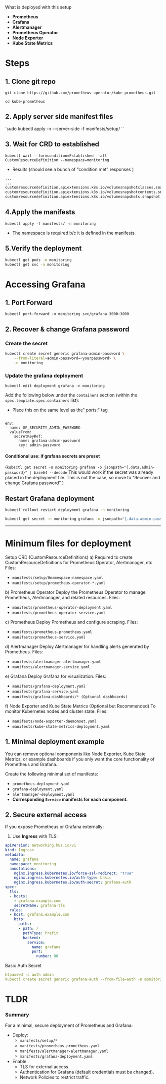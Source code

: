 
What is deployed with this setup
- **Prometheus**
- **Grafana**
- **Alertmanager**
- **Prometheus Operator**
- **Node Exporter**
- **Kube State Metrics**


# Steps 

## 1. Clone git repo
`git clone https://github.com/prometheus-operator/kube-prometheus.git`

`cd kube-prometheus`


## 2. Apply server side manifest files
`sudo kubectl apply -n <namespace> --server-side -f manifests/setup/ ``

## 3. Wait for CRD to established
`kubectl wait --for=condition=Established --all CustomResourceDefinition --namespace=monitoring`

- Results (should see a bunch of "condition met" responses )
```sh
...
...
customresourcedefinition.apiextensions.k8s.io/volumesnapshotclasses.snapshot.storage.k8s.io condition met
customresourcedefinition.apiextensions.k8s.io/volumesnapshotcontents.snapshot.storage.k8s.io condition met
customresourcedefinition.apiextensions.k8s.io/volumesnapshots.snapshot.storage.k8s.io condition met
```


## 4.Apply the manifests
`kubectl apply -f manifests/ -n monitoring`
- The namespace is required b/c it is defined in the manifests.

## 5.Verify the deployment

```sh
kubectl get pods -n monitoring
kubectl get svc -n monitoring
```




# Accessing Grafana

## 1. Port Forward
`kubectl port-forward -n monitoring svc/grafana 3000:3000`

## 2. Recover & change Grafana password

### Create the secret
```sh
kubectl create secret generic grafana-admin-password \
    --from-literal=admin-password=<yourpassword> \
    -n monitoring
```
### Update the grafana deployment

`kubectl edit deployment grafana -n monitoring`

Add the following below under the `containers` section (within the `spec.template.spec.containers` list):
- Place this on the same level as the" ports:" tag
```

env:
- name: GF_SECURITY_ADMIN_PASSWORD
  valueFrom:
    secretKeyRef:
      name: grafana-admin-password
      key: admin-password

```

#### Conditional use: if grafana secrets are preset
(`kubectl get secret -n monitoring grafana -o jsonpath="{.data.admin-password}" | base64 --decode`
This would work if the secret was already placed in the deployment file. This is not the case, so move to "Recover and change Grafana password" )


## Restart Grafana deployment

```sh
kubectl rollout restart deployment grafana -n monitoring
```

```sh
kubectl get secret -n monitoring grafana -o jsonpath="{.data.admin-password}" | base64 --decode`
```



----
# Minimum files for deployment

Setup CRD (CustomResourceDefinitions)
a) Required to create CustomResourceDefinitions for Prometheus Operator, Alertmanager, etc.
Files:
- `manifests/setup/0namespace-namespace.yaml`
- `manifests/setup/prometheus-operator-*.yaml`

b) Prometheus Operator
Deploy the Prometheus Operator to manage Prometheus, Alertmanager, and related resources.
Files:
- `manifests/prometheus-operator-deployment.yaml`
- `manifests/prometheus-operator-service.yaml`

c) Prometheus
Deploy Prometheus and configure scraping.
Files:
- `manifests/prometheus-prometheus.yaml`
- `manifests/prometheus-service.yaml`

d) Alertmanager
Deploy Alertmanager for handling alerts generated by Prometheus.
Files:
- `manifests/alertmanager-alertmanager.yaml`
- `manifests/alertmanager-service.yaml`


e) Grafana
Deploy Grafana for visualization.
Files:
- `manifests/grafana-deployment.yaml`
-  `manifests/grafana-service.yaml`
- `manifests/grafana-dashboards/* (Optional dashboards)`

f) Node Exporter and Kube State Metrics (Optional but Recommended)
To monitor Kubernetes nodes and cluster state:
Files:
- `manifests/node-exporter-daemonset.yaml`
- `manifests/kube-state-metrics-deployment.yaml`



## 1. Minimal deployment example
You can remove optional components like Node Exporter, Kube State Metrics, or example dashboards if you only want the core functionality of Prometheus and Grafana.

Create the following minimal set of manifests:
- `prometheus-deployment.yaml`
- `grafana-deployment.yaml`
- `alertmanager-deployment.yaml`
- **Corresponding `Service` manifests for each component.**


## 2. Secure external access 
If you expose Prometheus or Grafana externally:

1. Use **Ingress** with TLS:
```yaml
apiVersion: networking.k8s.io/v1
kind: Ingress
metadata:
  name: grafana
  namespace: monitoring
  annotations:
    nginx.ingress.kubernetes.io/force-ssl-redirect: "true"
    nginx.ingress.kubernetes.io/auth-type: basic
    nginx.ingress.kubernetes.io/auth-secret: grafana-auth
spec:
  tls:
  - hosts:
    - grafana.example.com
    secretName: grafana-tls
  rules:
  - host: grafana.example.com
    http:
      paths:
      - path: /
        pathType: Prefix
        backend:
          service:
            name: grafana
            port:
              number: 80

```

Basic Auth Secret
```yaml
htpasswd -c auth admin
kubectl create secret generic grafana-auth --from-file=auth -n monitoring

```



# TLDR
### **Summary**
For a minimal, secure deployment of Prometheus and Grafana:
- Deploy:
    - `manifests/setup/*`
    - `manifests/prometheus-prometheus.yaml`
    - `manifests/alertmanager-alertmanager.yaml`
    - `manifests/grafana-deployment.yaml`
- Enable:
    - TLS for external access.
    - Authentication for Grafana (default credentials must be changed).
    - Network Policies to restrict traffic.